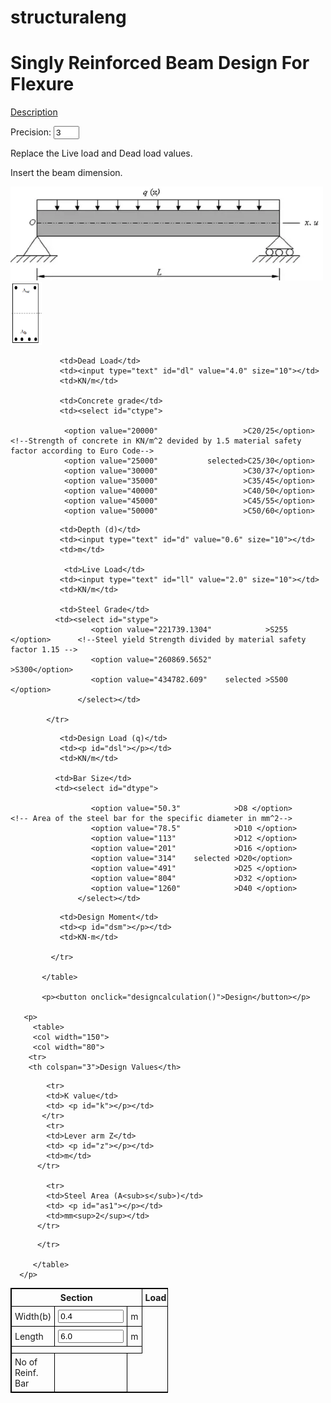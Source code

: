 # structuraleng

<html>
<head>
<title>RC Beam Design </title>
<script src="general.js"></script>
<script src="https://cdnraw.git.com/lazarusws/structuraleng/master/beamdesign.js"></script>
</head>

<body>
<h1>Singly Reinforced Beam Design For Flexure</h1>

<a href="RC Beam design description.pdf">Description</a><br />


<p>
Precision: <input type="text" id="digits" value="3" size="2">
</p>

<p> Replace the Live load and Dead load values.</p>
<p>Insert the beam dimension.</p>

<p>
    
<img src="Simply supported beam.PNG" alt="Simply supported beam" width="500" height="150">
<img src="RC bream section.PNG" alt="RC bream section" width="50" height="100">

</p>

<!-- Table format with border and spacing-->

<style> 
table, th, td {
  border: 1px solid black;
}
th, td {
  padding: 5px;
}
</style>

<table style="width:50%" >

<tr>
<th colspan="3">Section</th>
<th colspan="3">Load </th>
<th colspan="3">Material </th>
</tr>

<tr>
               <td>Width(b)</td>
               <td><input type="text" id="b" value="0.4" size="10"></td>
               <td>m</td>
               
               <td>Dead Load</td>
               <td><input type="text" id="dl" value="4.0" size="10"></td>
               <td>KN/m</td>
               
               <td>Concrete grade</td>
               <td><select id="ctype">

                <option value="20000"                   >C20/25</option>     <!--Strength of concrete in KN/m^2 devided by 1.5 material safety factor according to Euro Code-->
                <option value="25000"           selected>C25/30</option>
                <option value="30000"                   >C30/37</option>
                <option value="35000"                   >C35/45</option>
                <option value="40000"                   >C40/50</option>
                <option value="45000"                   >C45/55</option>
                <option value="50000"                   >C50/60</option>

</select></td>
            </tr> 
<tr>

               <td>Depth (d)</td>
               <td><input type="text" id="d" value="0.6" size="10"></td>
               <td>m</td>
               
                <td>Live Load</td>
               <td><input type="text" id="ll" value="2.0" size="10"></td>
               <td>KN/m</td>
               
               <td>Steel Grade</td>
              <td><select id="stype">
                      <option value="221739.1304"            >S255 </option>      <!--Steel yield Strength divided by material safety factor 1.15 -->
                      <option value="260869.5652"            >S300</option>
                      <option value="434782.609"    selected >S500 </option>
                   </select></td>
                      
            </tr>
<tr>
               <td>Length</td>
               <td><input type="text" id="l" value="6.0" size="10"></td>
               <td>m</td>
           
               <td>Design Load (q)</td>
               <td><p id="dsl"></p></td>
               <td>KN/m</td>
              
              <td>Bar Size</td>
              <td><select id="dtype">
              
                      <option value="50.3"            >D8 </option>        <!-- Area of the steel bar for the specific diameter in mm^2-->
                      <option value="78.5"            >D10 </option>              
                      <option value="113"             >D12 </option>              
                      <option value="201"             >D16 </option>
                      <option value="314"    selected >D20</option>
                      <option value="491"             >D25 </option>
                      <option value="804"             >D32 </option>
                      <option value="1260"            >D40 </option>
                   </select></td>
              
<tr>
<td colspan="3"></td>

               <td>Design Moment</td>
               <td><p id="dsm"></p></td>
               <td>KN-m</td>
               
             </tr>
                         
           </table>
           
           <p><button onclick="designcalculation()">Design</button></p>
           
       <p>
         <table>  
         <col width="150">
         <col width="80">
        <tr>
        <th colspan="3">Design Values</th>

</tr>
         
            <tr> 
            <td>K value</td>
            <td> <p id="k"></p></td>
           </tr>
            <tr> 
            <td>Lever arm Z</td>
            <td> <p id="z"></p></td>
            <td>m</td>
          </tr>
 
            <tr> 
            <td>Steel Area (A<sub>s</sub>)</td>
            <td> <p id="as1"></p></td>
            <td>mm<sup>2</sup></td>
          </tr>
     
<tr> 
            <td>No of Reinf. Bar </td>
            <td> <p id="n"></p></td>
            
          </tr>     
     
         </table>
      </p>
      
      
</body>
</html>
